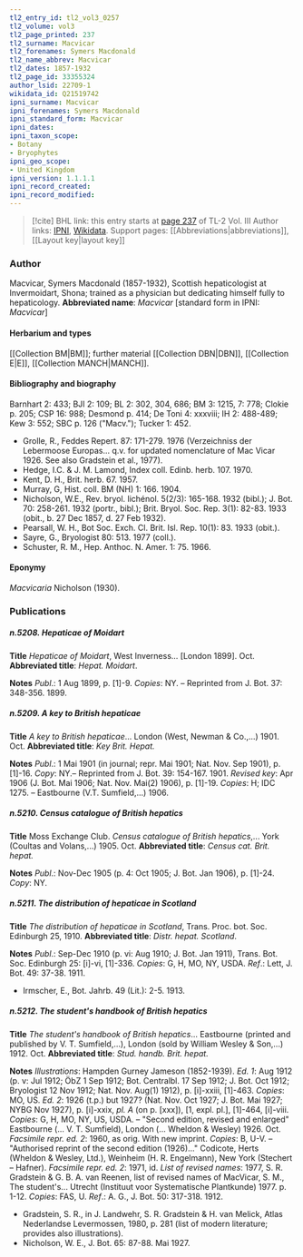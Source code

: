 ```yaml
---
tl2_entry_id: tl2_vol3_0257
tl2_volume: vol3
tl2_page_printed: 237
tl2_surname: Macvicar
tl2_forenames: Symers Macdonald
tl2_name_abbrev: Macvicar
tl2_dates: 1857-1932
tl2_page_id: 33355324
author_lsid: 22709-1
wikidata_id: Q21519742
ipni_surname: Macvicar
ipni_forenames: Symers Macdonald
ipni_standard_form: Macvicar
ipni_dates: 
ipni_taxon_scope: 
- Botany
- Bryophytes
ipni_geo_scope: 
- United Kingdom
ipni_version: 1.1.1.1
ipni_record_created: 
ipni_record_modified:
---
```


> [!cite] BHL link: this entry starts at [page 237](https://www.biodiversitylibrary.org/page/33355324) of TL-2 Vol. III
> Author links: [IPNI](https://www.ipni.org/a/22709-1), [Wikidata](https://www.wikidata.org/wiki/Q21519742). Support pages: [[Abbreviations|abbreviations]], [[Layout key|layout key]]

### Author

Macvicar, Symers Macdonald (1857-1932), Scottish hepaticologist at Invermoidart, Shona; trained as a physician but dedicating himself fully to hepaticology. 
**Abbreviated name**: *Macvicar* \[standard form in IPNI: *Macvicar*\]

#### Herbarium and types

[[Collection BM|BM]]; further material [[Collection DBN|DBN]], [[Collection E|E]], [[Collection MANCH|MANCH]].

#### Bibliography and biography

Barnhart 2: 433; BJI 2: 109; BL 2: 302, 304, 686; BM 3: 1215, 7: 778; Clokie p. 205; CSP 16: 988; Desmond p. 414; De Toni 4: xxxviii; IH 2: 488-489; Kew 3: 552; SBC p. 126 ("Macv."); Tucker 1: 452.
- Grolle, R., Feddes Repert. 87: 171-279. 1976 (Verzeichniss der Lebermoose Europas... q.v. for updated nomenclature of Mac Vicar 1926. See also Gradstein et al., 1977).
- Hedge, I.C. & J. M. Lamond, Index coll. Edinb. herb. 107. 1970.
- Kent, D. H., Brit. herb. 67. 1957.
- Murray, G, Hist. coll. BM (NH) 1: 166. 1904.
- Nicholson, W.E., Rev. bryol. lichénol. 5(2/3): 165-168. 1932 (bibl.); J. Bot. 70: 258-261. 1932 (portr., bibl.); Brit. Bryol. Soc. Rep. 3(1): 82-83. 1933 (obit., b. 27 Dec 1857, d. 27 Feb 1932).
- Pearsall, W. H., Bot Soc. Exch. Cl. Brit. Isl. Rep. 10(1): 83. 1933 (obit.).
- Sayre, G., Bryologist 80: 513. 1977 (coll.).
- Schuster, R. M., Hep. Anthoc. N. Amer. 1: 75. 1966.

#### Eponymy

*Macvicaria* Nicholson (1930).

### Publications

##### n.5208. Hepaticae of Moidart

**Title**
*Hepaticae of Moidart*, West Inverness... \[London 1899\]. Oct.
**Abbreviated title**: *Hepat. Moidart*.

**Notes**
*Publ*.: 1 Aug 1899, p. \[1\]-9. *Copies*: NY. – Reprinted from J. Bot. 37: 348-356. 1899.

##### n.5209. A key to British hepaticae

**Title**
*A key to British hepaticae*... London (West, Newman & Co.,...) 1901. Oct.
**Abbreviated title**: *Key Brit. Hepat.*

**Notes**
*Publ*.: 1 Mai 1901 (in journal; repr. Mai 1901; Nat. Nov. Sep 1901), p. \[1\]-16. *Copy*: NY.– Reprinted from J. Bot. 39: 154-167. 1901.
*Revised key*: Apr 1906 (J. Bot. Mai 1906; Nat. Nov. Mai(2) 1906), p. \[1\]-19. *Copies*: H; IDC 1275. – Eastbourne (V.T. Sumfield,...) 1906.

##### n.5210. Census catalogue of British hepatics

**Title**
Moss Exchange Club. *Census catalogue of British hepatics*,... York (Coultas and Volans,...) 1905. Oct.
**Abbreviated title**: *Census cat. Brit. hepat.*

**Notes**
*Publ*.: Nov-Dec 1905 (p. 4: Oct 1905; J. Bot. Jan 1906), p. \[1\]-24. *Copy*: NY.

##### n.5211. The distribution of hepaticae in Scotland

**Title**
*The distribution of hepaticae in Scotland*, Trans. Proc. bot. Soc. Edinburgh 25, 1910.
**Abbreviated title**: *Distr. hepat. Scotland*.

**Notes**
*Publ*.: Sep-Dec 1910 (p. vi: Aug 1910; J. Bot. Jan 1911), Trans. Bot. Soc. Edinburgh 25: \[i\]-vi, \[1\]-336. *Copies*: G, H, MO, NY, USDA.
*Ref*.: Lett, J. Bot. 49: 37-38. 1911.
- Irmscher, E., Bot. Jahrb. 49 (Lit.): 2-5. 1913.

##### n.5212. The student's handbook of British hepatics

**Title**
*The student's handbook of British hepatics*... Eastbourne (printed and published by V. T. Sumfield,...), London (sold by William Wesley & Son,...) 1912. Oct.
**Abbreviated title**: *Stud. handb. Brit. hepat.*

**Notes**
*Illustrations*: Hampden Gurney Jameson (1852-1939).
*Ed. 1*: Aug 1912 (p. v: Jul 1912; ÖbZ 1 Sep 1912; Bot. Centralbl. 17 Sep 1912; J. Bot. Oct 1912; Bryologist 12 Nov 1912; Nat. Nov. Aug(1) 1912), p. \[i\]-xxiii, \[1\]-463. *Copies*: MO, US.
*Ed. 2*: 1926 (t.p.) but 1927? (Nat. Nov. Oct 1927; J. Bot. Mai 1927; NYBG Nov 1927), p. \[i\]-xxix, *pl. A* (on p. \[xxx\]), \[1, expl. pl.\], \[1\]-464, \[i\]-viii. *Copies*: G, H, MO, NY, US, USDA. – "Second edition, revised and enlarged" Eastbourne (... V. T. Sumfield), London (... Wheldon & Wesley) 1926. Oct.
*Facsimile repr. ed. 2*: 1960, as orig. With new imprint. *Copies*: B, U-V. – "Authorised reprint of the second edition (1926)..." Codicote, Herts (Wheldon & Wesley, Ltd.), Weinheim (H. R. Engelmann), New York (Stechert – Hafner).
*Facsimile repr. ed. 2*: 1971, id.
*List of revised names*: 1977, S. R. Gradstein & G. B. A. van Reenen, list of revised names of MacVicar, S. M., The student's... Utrecht (Instituut voor Systematische Plantkunde) 1977. p. 1-12. *Copies*: FAS, U.
*Ref*.: A. G., J. Bot. 50: 317-318. 1912.
- Gradstein, S. R., in J. Landwehr, S. R. Gradstein & H. van Melick, Atlas Nederlandse Levermossen, 1980, p. 281 (list of modern literature; provides also illustrations).
- Nicholson, W. E., J. Bot. 65: 87-88. Mai 1927.

